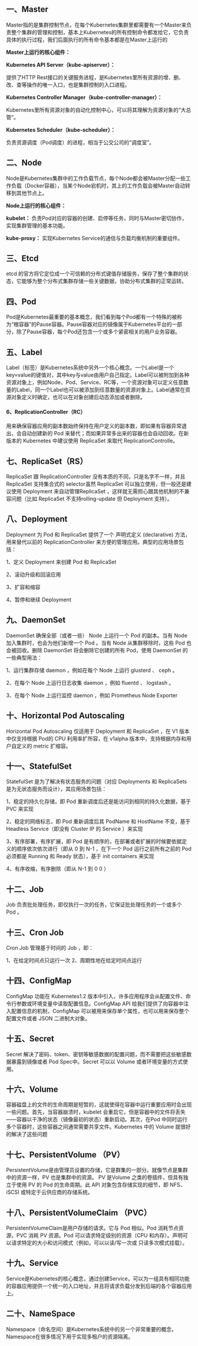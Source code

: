 ## 一、Master

 Master指的是集群控制节点，在每个Kubernetes集群里都需要有一个Master来负责整个集群的管理和控制，基本上Kubernetes的所有控制命令都发给它，它负责具体的执行过程，我们后面执行的所有命令基本都是在Master上运行的

**Master上运行的核心组件：**

**Kubernetes API Server（kube-apiserver）：**

提供了HTTP Rest接口的关键服务进程，是Kubernetes里所有资源的增、删、改、查等操作的唯一入口，也是集群控制的入口进程。

**Kubernetes Controller Manager（kube-controller-manager）：**

Kubernetes里所有资源对象的自动化控制中心，可以将其理解为资源对象的“大总管”。

**Kubernetes Scheduler（kube-scheduler）：**

负责资源调度（Pod调度）的进程，相当于公交公司的“调度室”。

## 二、Node

 Node是Kubernetes集群中的工作负载节点，每个Node都会被Master分配一些工作负载（Docker容器），当某个Node宕机时，其上的工作负载会被Master自动转移到其他节点上。

**Node上运行的核心组件：**

**kubelet：** 负责Pod对应的容器的创建、启停等任务，同时与Master密切协作，实现集群管理的基本功能。

**kube-proxy：** 实现Kubernetes Service的通信与负载均衡机制的重要组件。

## 三、Etcd

etcd 的官方将它定位成一个可信赖的分布式键值存储服务，保存了整个集群的状态，它能够为整个分布式集群存储一些关键数据，协助分布式集群的正常运转。

## 四、Pod

Pod是Kubernetes最重要的基本概念，我们看到每个Pod都有一个特殊的被称为“根容器”的Pause容器。Pause容器对应的镜像属于Kubernetes平台的一部分，除了Pause容器，每个Pod还包含一个或多个紧密相关的用户业务容器。

## 五、Label

 Label（标签）是Kubernetes系统中另外一个核心概念。一个Label是一个key=value的键值对，其中key与value由用户自己指定。Label可以被附加到各种资源对象上，例如Node、Pod、Service、RC等，一个资源对象可以定义任意数量的Label，同一个Label也可以被添加到任意数量的资源对象上。Label通常在资源对象定义时确定，也可以在对象创建后动态添加或者删除。

#### 6、ReplicationController（RC）

用来确保容器应用的副本数始终保持在用户定义的副本数，即如果有容器异常退出，会自动创建新的 Pod 来替代；而如果异常多出来的容器也会自动回收。在新版本的 Kubernetes 中建议使用 ReplicaSet 来取代 ReplicationControlle。

## 七、ReplicaSet（RS）

ReplicaSet 跟 ReplicationController 没有本质的不同，只是名字不一样，并且ReplicaSet 支持集合式的 selector虽然 ReplicaSet 可以独立使用，但一般还是建议使用 Deployment 来自动管理ReplicaSet ，这样就无需担心跟其他机制的不兼容问题（比如 ReplicaSet 不支持rolling-update 但 Deployment 支持）。

## 八、Deployment

Deployment 为 Pod 和 ReplicaSet 提供了一个 声明式定义 (declarative) 方法，用来替代以前的 ReplicationController 来方便的管理应用。典型的应用场景包括：

1、定义 Deployment 来创建 Pod 和 ReplicaSet

2、滚动升级和回滚应用

3、扩容和缩容

4、暂停和继续 Deployment

## 九、DaemonSet

DaemonSet 确保全部（或者一些） Node 上运行一个 Pod 的副本。当有 Node 加入集群时，也会为他们新增一个 Pod 。当有 Node 从集群移除时，这些 Pod 也会被回收。删除 DaemonSet 将会删除它创建的所有 Pod，使用 DaemonSet 的一些典型用法：

1、运行集群存储 daemon ，例如在每个 Node 上运行 glusterd 、 ceph 。

2、在每个 Node 上运行日志收集 daemon ，例如 fluentd 、 logstash 。

3、在每个 Node 上运行监控 daemon ，例如 Prometheus Node Exporter

## 十、Horizontal Pod Autoscaling

Horizontal Pod Autoscaling 仅适用于 Deployment 和 ReplicaSet ，在 V1 版本中仅支持根据 Pod的 CPU 利用率扩所容，在 v1alpha 版本中，支持根据内存和用户自定义的 metric 扩缩容。

## 十一、StatefulSet

StatefulSet 是为了解决有状态服务的问题（对应 Deployments 和 ReplicaSets 是为无状态服务而设计），其应用场景包括：

1、稳定的持久化存储，即 Pod 重新调度后还是能访问到相同的持久化数据，基于 PVC 来实现

2、稳定的网络标志，即 Pod 重新调度后其 PodName 和 HostName 不变，基于 Headless Service（即没有 Cluster IP 的 Service ）来实现

3、有序部署，有序扩展，即 Pod 是有顺序的，在部署或者扩展的时候要依据定义的顺序依次依次进行（即从 0 到 N-1 ，在下一个 Pod 运行之前所有之前的 Pod 必须都是 Running 和 Ready 状态），基于 init containers 来实现

4、有序收缩，有序删除（即从 N-1 到 0 0 ）

## 十二、Job

Job 负责批处理任务，即仅执行一次的任务，它保证批处理任务的一个或多个 Pod 。

## 十三、Cron Job

Cron Job 管理基于时间的 Job ，即：

1、在给定时间点只运行一次
2、周期性地在给定时间点运行

## 十四、ConfigMap

ConfigMap 功能在 Kubernetes1.2 版本中引入，许多应用程序会从配置文件、命令行参数或环境变量中读取配置信息。ConfigMap API 给我们提供了向容器中注入配置信息的机制，ConfigMap 可以被用来保存单个属性，也可以用来保存整个配置文件或者 JSON 二进制大对象。

## 十五、Secret

Secret 解决了密码、token、密钥等敏感数据的配置问题，而不需要把这些敏感数据暴露到镜像或者 Pod Spec中。Secret 可以以 Volume 或者环境变量的方式使用。

## 十六、Volume

容器磁盘上的文件的生命周期是短暂的，这就使得在容器中运行重要应用时会出现一些问题。首先，当容器崩溃时，kubelet 会重启它，但是容器中的文件将丢失——容器以干净的状态（镜像最初的状态）重新启动。其次，在Pod 中同时运行多个容器时，这些容器之间通常需要共享文件。Kubernetes 中的 Volume 就很好的解决了这些问题

## 十七、PersistentVolume （PV）

PersistentVolume是由管理员设置的存储，它是群集的一部分。就像节点是集群中的资源一样，PV 也是集群中的资源。 PV 是Volume 之类的卷插件，但具有独立于使用 PV 的 Pod 的生命周期。此 API 对象包含存储实现的细节，即 NFS、iSCSI 或特定于云供应商的存储系统。

## 十八、PersistentVolumeClaim （PVC）

PersistentVolumeClaim是用户存储的请求。它与 Pod 相似。Pod 消耗节点资源，PVC 消耗 PV 资源。Pod 可以请求特定级别的资源（CPU 和内存）。声明可以请求特定的大小和访问模式（例如，可以以读/写一次或 只读多次模式挂载）。

## 十九、Service

Service是Kubernetes的核心概念，通过创建Service，可以为一组具有相同功能的容器应用提供一个统一的入口地址，并且将请求负载分发到后端的各个容器应用上。

## 二十、NameSpace

Namespace（命名空间）是Kubernetes系统中的另一个非常重要的概念，Namespace在很多情况下用于实现多租户的资源隔离。